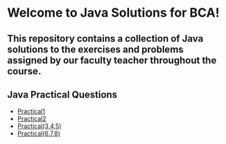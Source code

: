 # Welcome to Java Solutions for BCA!
## This repository contains a collection of Java solutions to the exercises and problems assigned by our faculty teacher throughout the course.

## Java Practical Questions

* [Practical1](Practical1.pdf)
* [Practical2](Practical%202.pdf)
* [Practical(3,4,5)](Practical(3,4,5).pdf)
* [Practical(6,7,8)](Practical(6,7,8).pdf)
